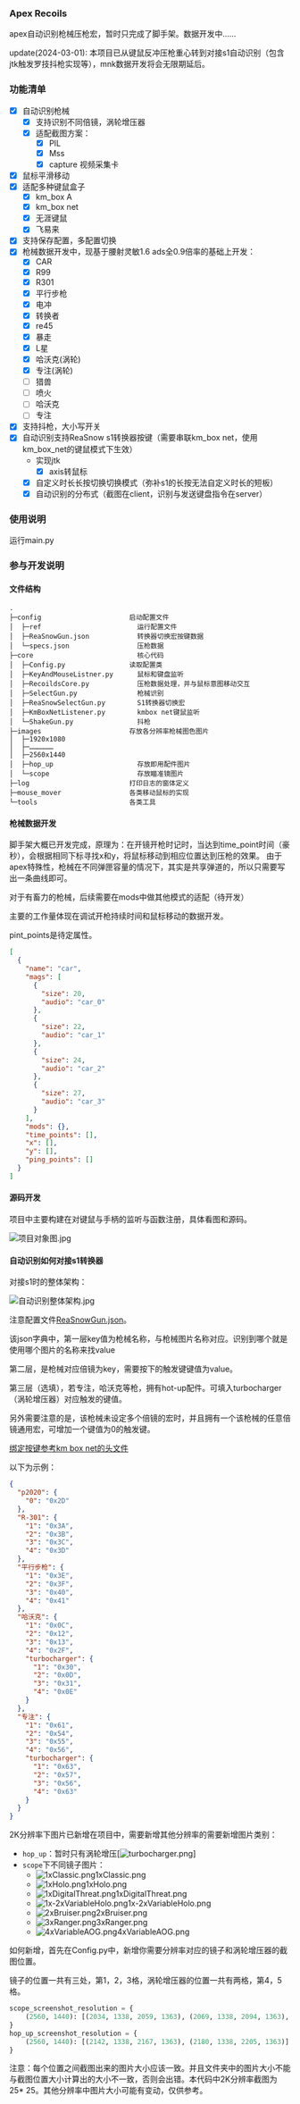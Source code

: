 ### Apex Recoils

apex自动识别枪械压枪宏，暂时只完成了脚手架。数据开发中……

update(2024-03-01): 本项目已从键鼠反冲压枪重心转到对接s1自动识别（包含jtk触发罗技抖枪实现等），mnk数据开发将会无限期延后。

### 功能清单

- [x] 自动识别枪械
  - [x] 支持识别不同倍镜，涡轮增压器
  - [x] 适配截图方案：
    - [x] PIL
    - [x] Mss
    - [x] capture 视频采集卡
- [x] 鼠标平滑移动
- [x] 适配多种键鼠盒子
    - [x] km_box A
    - [x] km_box net
    - [x] 无涯键鼠
    - [x] 飞易来
- [x] 支持保存配置，多配置切换
- [x] 枪械数据开发中，现基于腰射灵敏1.6 ads全0.9倍率的基础上开发：
    - [x] CAR
    - [x] R99
    - [x] R301
    - [x] 平行步枪
    - [x] 电冲
    - [x] 转换者
    - [x] re45
    - [x] 暴走
    - [x] L星
    - [x] 哈沃克(涡轮)
    - [x] 专注(涡轮)
    - [ ] 猎兽    
    - [ ] 喷火
    - [ ] 哈沃克
    - [ ] 专注
- [x] 支持抖枪，大小写开关
- [x] 自动识别支持ReaSnow s1转换器按键（需要串联km_box net，使用km_box_net的键鼠模式下生效）
    - 实现jtk
        - [x] axis转鼠标
    - [x] 自定义时长长按切换切换模式（弥补s1的长按无法自定义时长的短板）
    - [x] 自动识别的分布式（截图在client，识别与发送键盘指令在server）

### 使用说明

运行main.py

### 参与开发说明

#### 文件结构

```
.
├─config                      启动配置文件
│  ├─ref                        运行配置文件
│  ├─ReaSnowGun.json            转换器切换宏按键数据
│  └─specs.json                 压枪数据
├─core                          核心代码
│  ├─Config.py                读取配置类
│  ├─KeyAndMouseListner.py      鼠标和键盘监听
│  ├─RecoildsCore.py            压枪数据处理，并与鼠标意图移动交互
│  ├─SelectGun.py               枪械识别
│  ├─ReaSnowSelectGun.py        S1转换器切换宏
│  ├─KmBoxNetListener.py        kmbox net键鼠监听
│  └─ShakeGun.py                抖枪
├─images                      存放各分辨率枪械图色图片
│  ├─1920x1080
│  ├─………………
│  ├─2560x1440
│  ├─hop_up                     存放即用配件图片
│  └─scope                      存放瞄准镜图片
├─log                         打印日志的窗体定义
├─mouse_mover                 各类移动鼠标的实现
└─tools                       各类工具

```

#### 枪械数据开发

脚手架大概已开发完成，原理为：在开镜开枪时记时，当达到time_point时间（豪秒），会根据相同下标寻找x和y，将鼠标移动到相应位置达到压枪的效果。
由于apex特殊性，枪械在不同弹匣容量的情况下，其实是共享弹道的，所以只需要写出一条曲线即可。

对于有畜力的枪械，后续需要在mods中做其他模式的适配（待开发）

主要的工作量体现在调试开枪持续时间和鼠标移动的数据开发。

pint_points是待定属性。

```json
[
  {
    "name": "car",
    "mags": [
      {
        "size": 20,
        "audio": "car_0"
      },
      {
        "size": 22,
        "audio": "car_1"
      },
      {
        "size": 24,
        "audio": "car_2"
      },
      {
        "size": 27,
        "audio": "car_3"
      }
    ],
    "mods": {},
    "time_points": [],
    "x": [],
    "y": [],
    "ping_points": []
  }
]
```



#### 源码开发

项目中主要构建在对键鼠与手柄的监听与函数注册，具体看图和源码。

![项目对象图.jpg](readme/项目对象图.png)



#### 自动识别如何对接s1转换器

对接s1时的整体架构：

![自动识别整体架构.jpg](readme/自动识别整体架构.jpg)

注意配置文件[ReaSnowGun.json](config%2FReaSnowGun.json)。

该json字典中，第一层key值为枪械名称，与枪械图片名称对应。识别到哪个就是使用哪个图片的名称来找value

第二层，是枪械对应倍镜为key，需要按下的触发键键值为value。

第三层（选填），若专注，哈沃克等枪，拥有hot-up配件。可填入turbocharger（涡轮增压器）对应触发的键值。

另外需要注意的是，该枪械未设定多个倍镜的宏时，并且拥有一个该枪械的任意倍镜通用宏，可增加一个键值为0的触发键。

[绑定按键参考km box net的头文件](HidTable.h)

以下为示例：

```json
{
  "p2020": {
    "0": "0x2D"
  },
  "R-301": {
    "1": "0x3A",
    "2": "0x3B",
    "3": "0x3C",
    "4": "0x3D"
  },
  "平行步枪": {
    "1": "0x3E",
    "2": "0x3F",
    "3": "0x40",
    "4": "0x41"
  },
  "哈沃克": {
    "1": "0x0C",
    "2": "0x12",
    "3": "0x13",
    "4": "0x2F",
    "turbocharger": {
      "1": "0x30",
      "2": "0x0D",
      "3": "0x31",
      "4": "0x0E"
    }
  },
  "专注": {
    "1": "0x61",
    "2": "0x54",
    "3": "0x55",
    "4": "0x56",
    "turbocharger": {
      "1": "0x63",
      "2": "0x57",
      "3": "0x56",
      "4": "0x63"
    }
  }
}

```

2K分辨率下图片已新增在项目中，需要新增其他分辨率的需要新增图片类别：

- `hop_up`：暂时只有涡轮增压[![turbocharger.png](images%2Fhop_up%2F2560x1440%2Fturbocharger.png)]
- `scope`下不同镜子图片：
    - ![1xClassic.png](images%2Fscope%2F2560x1440%2F1xClassic.png)1xClassic.png
    - ![1xHolo.png](images%2Fscope%2F2560x1440%2F1xHolo.png)1xHolo.png
    - ![1xDigitalThreat.png](images%2Fscope%2F2560x1440%2F1xDigitalThreat.png)1xDigitalThreat.png
    - ![1x-2xVariableHolo.png](images%2Fscope%2F2560x1440%2F1x-2xVariableHolo.png)1x-2xVariableHolo.png
    - ![2xBruiser.png](images%2Fscope%2F2560x1440%2F2xBruiser.png)2xBruiser.png
    - ![3xRanger.png](images%2Fscope%2F2560x1440%2F3xRanger.png)3xRanger.png
    - ![4xVariableAOG.png](images%2Fscope%2F2560x1440%2F4xVariableAOG.png)4xVariableAOG.png

如何新增，首先在Config.py中，新增你需要分辨率对应的镜子和涡轮增压器的截图位置。

镜子的位置一共有三处，第1，2，3格，涡轮增压器的位置一共有两格，第4，5格。

```python
scope_screenshot_resolution = {
    (2560, 1440): [(2034, 1338, 2059, 1363), (2069, 1338, 2094, 1363), (2106, 1338, 2131, 1363)]
}
hop_up_screenshot_resolution = {
    (2560, 1440): [(2142, 1338, 2167, 1363), (2180, 1338, 2205, 1363)]
}

```

注意：每个位置之间截图出来的图片大小应该一致。并且文件夹中的图片大小不能与截图位置大小计算出的大小不一致，否则会出错。本代码中2K分辨率截图为25*
25。其他分辨率中图片大小可能有变动，仅供参考。